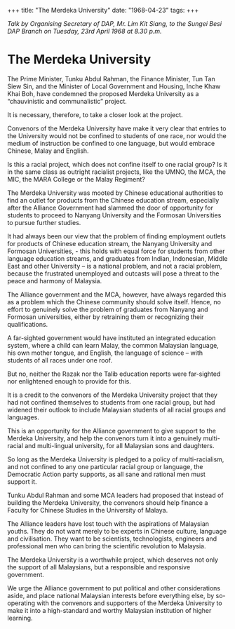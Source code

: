 +++ 
title: "The Merdeka University"
date: "1968-04-23"
tags:
+++

_Talk by Organising Secretary of DAP, Mr. Lim Kit Siang, to the Sungei Besi DAP Branch on Tuesday, 23rd April 1968 at 8.30 p.m._
                
# The Merdeka University 

The Prime Minister, Tunku Abdul Rahman, the Finance Minister, Tun Tan Siew Sin, and the Minister of Local Government and Housing, Inche Khaw Khai Boh, have condemned the proposed Merdeka University as a “chauvinistic and communalistic” project.

It is necessary, therefore, to take a closer look at the project.

Convenors of the Merdeka University have make it very clear that entries to the University would not be confined to students of one race, nor would the medium of instruction be confined to one language, but would embrace Chinese, Malay and English.</u>

Is this a racial project, which does not confine itself to one racial group? Is it in the same class as outright racialist projects, like the UMNO, the MCA, the MIC, the MARA College or the Malay Regiment?

The Merdeka University was mooted by Chinese educational authorities to find an outlet for products from the Chinese education stream, especially after the Alliance Government had slammed the door of opportunity for students to proceed to Nanyang University and the Formosan Universities to pursue further studies.

It had always been our view that the problem of finding employment outlets for products of Chinese education stream, the Nanyang University and Formosan Universities, - this holds with equal force for students from other language education streams, and graduates from Indian, Indonesian, Middle East and other University – is a national problem, and not a racial problem, because the frustrated unemployed and outcasts will pose a threat to the peace and harmony of Malaysia.

The Alliance government and the MCA, however, have always regarded this as a problem which the Chinese community should solve itself. Hence, no effort to genuinely solve the problem of graduates from Nanyang and Formosan universities, either by retraining them or recognizing their qualifications.

A far-sighted government would have instituted an integrated education system, where a child can learn Malay, the common Malaysian language, his own mother tongue, and English, the language of science – with students of all races under one roof. 

But no, neither the Razak nor the Talib education reports were far-sighted nor enlightened enough to provide for this.

It is a credit to the convenors of the Merdeka University project that they had not confined themselves to students from one racial group, but had widened their outlook to include Malaysian students of all racial groups and languages.

This is an opportunity for the Alliance government to give support to the Merdeka University, and help the convenors turn it into a genuinely multi-racial and multi-lingual university, for all Malaysian sons and daughters.

So long as the Merdeka University is pledged to a policy of multi-racialism, and not confined to any one particular racial group or language, the Democratic Action party supports, as all sane and rational men must support it.

Tunku Abdul Rahman and some MCA leaders had proposed that instead of building the Merdeka University, the convenors should help finance a Faculty for Chinese Studies in the University of Malaya.

The Alliance leaders have lost touch with the aspirations of Malaysian youths. They do not want merely to be experts in Chinese culture, language and civilisation. They want to be scientists, technologists, engineers and professional men who can bring the scientific revolution to Malaysia.

The Merdeka University is a worthwhile project, which deserves not only the support of all Malaysians, but a responsible and responsive government.

We urge the Alliance government to put political and other considerations aside, and place national Malaysian interests before everything else, by so-operating with the convenors and supporters of the Merdeka University to make it into a high-standard and worthy Malaysian institution of higher learning.
 
